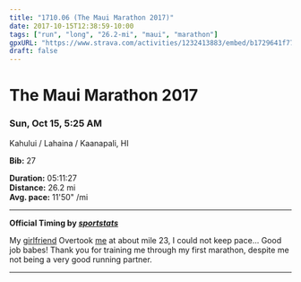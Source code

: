 ```yaml
---
title: "1710.06 (The Maui Marathon 2017)"
date: 2017-10-15T12:38:59-10:00
tags: ["run", "long", "26.2-mi", "maui", "marathon"]
gpxURL: "https://www.strava.com/activities/1232413883/embed/b1729641f77df20fb06c122c8e25973b2e8faeae"
draft: false
---
```


# The Maui Marathon 2017

### Sun, Oct 15, 5:25 AM

Kahului / Lahaina / Kaanapali, HI

**Bib:** 27

**Duration:** 05:11:27  
**Distance:** 26.2 mi  
**Avg. pace:** 11'50" /mi  

---

**Official Timing by [_sportstats_](https://www.sportstats.ca/display-results.xhtml?raceid=45609)**

My [girlfriend](https://www.sportstats.ca/display-results.xhtml?raceid=45609&status=results&bib=65)
Overtook [me](https://www.sportstats.ca/display-results.xhtml?raceid=45609&status=results&bib=27)
at about mile 23, I could not keep pace... Good job babes!
Thank you for training me through my first marathon, despite me not being a very good running partner.

---